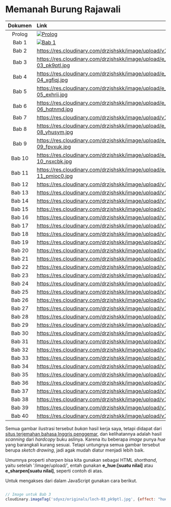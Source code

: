 # Memanah Burung Rajawali

| Dokumen |   Link    |
|  :---:  |   :---    | 
| Prolog  | [![Prolog](https://res.cloudinary.com/drzjshskk/image/upload/e_sharpen:120/v1676716319/sdyxz/originals/loch-00_x3cshn.jpg)](intro.md) |
| Bab 1   | [![Bab 1](https://res.cloudinary.com/drzjshskk/image/upload/e_contrast:85,q_auto:best/v1676662508/sdyxz/originals/ch01_qqa6or.jpg)](bab1.md) |
| Bab 2   | https://res.cloudinary.com/drzjshskk/image/upload/v1676666031/sdyxz/originals/ch02_hrww24.jpg |
| Bab 3   | https://res.cloudinary.com/drzjshskk/image/upload/e_hue:30/v1676668128/sdyxz/originals/loch-03_pk9ptl.jpg |
| Bab 4   | https://res.cloudinary.com/drzjshskk/image/upload/e_sharpen:965/v1676692605/sdyxz/originals/loch-04_xgfiqj.jpg |
| Bab 5   | https://res.cloudinary.com/drzjshskk/image/upload/e_sharpen:162/v1676692567/sdyxz/originals/loch-05_exhrii.jpg |
| Bab 6   | https://res.cloudinary.com/drzjshskk/image/upload/e_sharpen:200/v1676692655/sdyxz/originals/loch-06_hqtnmd.jpg |
| Bab 7   | https://res.cloudinary.com/drzjshskk/image/upload/v1676662508/sdyxz/originals/ch07_ijj1tf.jpg |
| Bab 8   | https://res.cloudinary.com/drzjshskk/image/upload/e_sharpen:200/v1676692724/sdyxz/originals/loch-08_yhusym.jpg |
| Bab 9   | https://res.cloudinary.com/drzjshskk/image/upload/e_sharpen:400/v1676692753/sdyxz/originals/loch-09_fpvxuk.jpg |
| Bab 10  | https://res.cloudinary.com/drzjshskk/image/upload/e_sharpen:200/v1676692788/sdyxz/originals/loch-10_nsxcbk.jpg |
| Bab 11  | https://res.cloudinary.com/drzjshskk/image/upload/e_sharpen:400/v1676692824/sdyxz/originals/loch-11_pmioc0.jpg |
| Bab 12  | https://res.cloudinary.com/drzjshskk/image/upload/v1676662508/sdyxz/originals/ch12_shdy3n.jpg |
| Bab 13  | https://res.cloudinary.com/drzjshskk/image/upload/v1676692862/sdyxz/originals/loch-13_q1tnfz.jpg |
| Bab 14  | https://res.cloudinary.com/drzjshskk/image/upload/v1676692895/sdyxz/originals/loch-14_fkrvnr.jpg |
| Bab 15  | https://res.cloudinary.com/drzjshskk/image/upload/v1676692925/sdyxz/originals/loch-15_bqilvq.jpg |
| Bab 16  | https://res.cloudinary.com/drzjshskk/image/upload/v1676692966/sdyxz/originals/loch-16_e8xajn.jpg |
| Bab 17  | https://res.cloudinary.com/drzjshskk/image/upload/v1676693001/sdyxz/originals/loch-17_n5qznj.jpg |
| Bab 18  | https://res.cloudinary.com/drzjshskk/image/upload/v1676693099/sdyxz/originals/loch-18_fltfk1.jpg |
| Bab 19  | https://res.cloudinary.com/drzjshskk/image/upload/v1676693129/sdyxz/originals/loch-19_wldhsq.jpg |
| Bab 20  | https://res.cloudinary.com/drzjshskk/image/upload/v1676693160/sdyxz/originals/loch-20_vjlz0s.jpg |
| Bab 21  | https://res.cloudinary.com/drzjshskk/image/upload/v1676693205/sdyxz/originals/loch-21_na37vf.jpg |
| Bab 22  | https://res.cloudinary.com/drzjshskk/image/upload/v1676693205/sdyxz/originals/loch-21_na37vf.jpg |
| Bab 23  | https://res.cloudinary.com/drzjshskk/image/upload/v1676693287/sdyxz/originals/loch-23_tarlpe.jpg |
| Bab 24  | https://res.cloudinary.com/drzjshskk/image/upload/v1676693322/sdyxz/originals/loch-24_qca8fo.jpg |
| Bab 25  | https://res.cloudinary.com/drzjshskk/image/upload/v1676693355/sdyxz/originals/loch-25_vonq0z.jpg |
| Bab 26  | https://res.cloudinary.com/drzjshskk/image/upload/v1676693386/sdyxz/originals/loch-26_iy9vew.jpg |
| Bab 27  | https://res.cloudinary.com/drzjshskk/image/upload/v1676693428/sdyxz/originals/loch-27_zgmdpi.jpg |
| Bab 28  | https://res.cloudinary.com/drzjshskk/image/upload/v1676693457/sdyxz/originals/loch-28_cvchzn.jpg |
| Bab 29  | https://res.cloudinary.com/drzjshskk/image/upload/v1676693489/sdyxz/originals/loch-29_frtffi.jpg |
| Bab 30  | https://res.cloudinary.com/drzjshskk/image/upload/v1676693517/sdyxz/originals/loch-30_v5wnzr.jpg |
| Bab 31  | https://res.cloudinary.com/drzjshskk/image/upload/v1676693551/sdyxz/originals/loch-31_cvfbzh.jpg |
| Bab 32  | https://res.cloudinary.com/drzjshskk/image/upload/v1676693580/sdyxz/originals/loch-32_quqfrc.jpg |
| Bab 33  | https://res.cloudinary.com/drzjshskk/image/upload/v1676693613/sdyxz/originals/loch-33_o2g4bn.jpg |
| Bab 34  | https://res.cloudinary.com/drzjshskk/image/upload/v1676693640/sdyxz/originals/loch-34_txqrlu.jpg |
| Bab 35  | https://res.cloudinary.com/drzjshskk/image/upload/v1676693695/sdyxz/originals/loch-35_focsxf.jpg |
| Bab 36  | https://res.cloudinary.com/drzjshskk/image/upload/v1676693749/sdyxz/originals/loch-36_z1qxk6.jpg |
| Bab 37  | https://res.cloudinary.com/drzjshskk/image/upload/v1676693785/sdyxz/originals/loch-37_xbi4k7.jpg |
| Bab 38  | https://res.cloudinary.com/drzjshskk/image/upload/v1676693833/sdyxz/originals/loch-38_zagfqz.jpg |
| Bab 39  | https://res.cloudinary.com/drzjshskk/image/upload/v1676693868/sdyxz/originals/loch-39_kcnow3.jpg |
| Bab 40  | https://res.cloudinary.com/drzjshskk/image/upload/v1676693898/sdyxz/originals/loch-40_yikl7k.jpg |


Semua gambar ilustrasi tersebut _bukan_ hasil kerja saya, tetapi didapat dari [situs terjemahan bahasa Inggris penggemar](),
dan kelihatannya adalah hasil _scanning_ dari _hardcopy_ buku aslinya. Karena itu beberapa _image_ punya _hue_ yang barangkali
kurang sesuai. Tetapi untungnya semua gambar tersebut berupa _sketch drawing_, jadi agak mudah diatur menjadi lebih baik.

Umumnya properti _sharpen_ bisa kita gunakan sebagai HTML _shorthand_, yaitu setelah '/image/upload/', entah gunakan
**e_hue:[suatu nilai]** atau **e_sharpen[suatu nilai]**, seperti contoh di atas.

Untuk mengakses dari dalam JavaScript gunakan cara berikut.

```javascript

// Image untuk Bab 3
cloudinary.imageTag('sdyxz/originals/loch-03_pk9ptl.jpg', {effect: "hue:30"}).toHtml();

```



